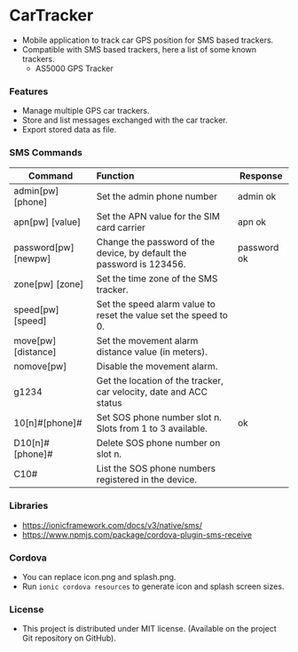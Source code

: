 # CarTracker
 - Mobile application to track car GPS position for SMS based trackers.
 - Compatible with SMS based trackers, here a list of some known trackers.
    - AS5000 GPS Tracker




### Features
 - Manage multiple GPS car trackers.
 - Store and list messages exchanged with the car tracker.
 - Export stored data as file.



### SMS Commands

| Command              | Function                                                     | Response    |
| -------------------- | :----------------------------------------------------------- | ----------- |
| admin[pw] [phone]    | Set the admin phone number                                   | admin ok    |
| apn[pw] [value]      | Set the APN value for the SIM card carrier                   | apn ok      |
| password[pw] [newpw] | Change the password of the device, by default the password is 123456. | password ok |
| zone[pw] [zone]      | Set the time zone of the SMS tracker.                        |             |
| speed[pw] [speed]    | Set the speed alarm value to reset the value set the speed to 0. |             |
| move[pw] [distance]  | Set the movement alarm distance value (in meters).           |             |
| nomove[pw]           | Disable the movement alarm.                                  |             |
| g1234                | Get the location of the tracker, car velocity, date and ACC status |             |
| 10[n]#[phone]#       | Set SOS phone number slot n. Slots from 1 to 3 available.    | ok          |
| D10[n]#[phone]#      | Delete SOS phone number on slot n.                           |             |
| C10#                 | List the SOS phone numbers registered in the device.         |             |




### Libraries
 - https://ionicframework.com/docs/v3/native/sms/
 - https://www.npmjs.com/package/cordova-plugin-sms-receive




### Cordova
 - You can replace icon.png and splash.png.
 - Run `ionic cordova resources` to generate icon and splash screen sizes.




### License
- This project is distributed under MIT license. (Available on the project Git repository on GitHub).

